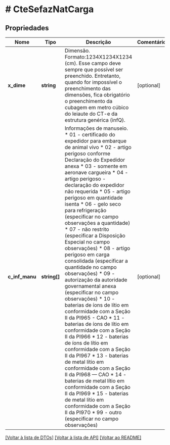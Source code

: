 # # CteSefazNatCarga

## Propriedades

Nome | Tipo | Descrição | Comentários
------------ | ------------- | ------------- | -------------
**x_dime** | **string** | Dimensão.  Formato:1234X1234X1234 (cm). Esse campo deve sempre que possível ser preenchido. Entretanto, quando for impossível o preenchimento das dimensões, fica obrigatório o preenchimento da cubagem em metro cúbico do leiaute do CT-e da estrutura genérica (infQ). | [optional]
**c_inf_manu** | **string[]** | Informações de manuseio.  * 01 - certificado do expedidor para embarque de animal vivo  * 02 - artigo perigoso conforme Declaração do Expedidor anexa  * 03 - somente em aeronave cargueira  * 04 - artigo perigoso - declaração do expedidor não requerida  * 05 - artigo perigoso em quantidade isenta  * 06 - gelo seco para refrigeração (especificar no campo observações a quantidade)  * 07 - não restrito (especificar a Disposição Especial no campo observações)  * 08 - artigo perigoso em carga consolidada (especificar a quantidade no campo observações)  * 09 - autorização da autoridade governamental anexa (especificar no campo observações)  * 10 - baterias de íons de lítio em conformidade com a Seção II da PI965 - CAO  * 11 - baterias de íons de lítio em conformidade com a Seção II da PI966  * 12 - baterias de íons de lítio em conformidade com a Seção II da PI967  * 13 - baterias de metal lítio em conformidade com a Seção II da PI968 — CAO  * 14 - baterias de metal lítio em conformidade com a Seção II da PI969  * 15 - baterias de metal lítio em conformidade com a Seção II da PI970  * 99 - outro (especificar no campo observações) | [optional]

[[Voltar à lista de DTOs]](../../README.md#models) [[Voltar à lista de API]](../../README.md#endpoints) [[Voltar ao README]](../../README.md)
